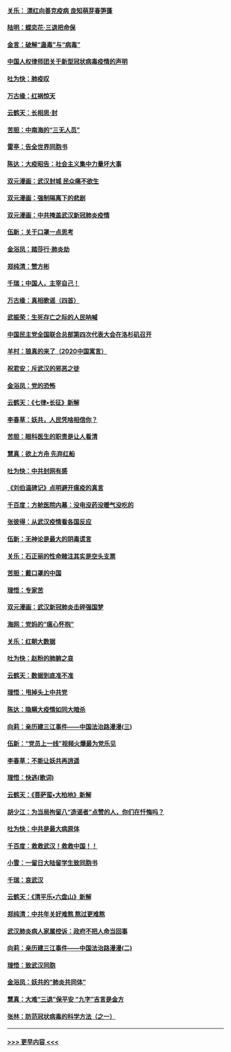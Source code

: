 #### [关乐： 漂红向善克疫病 良知萌芽春笋蓬](../pages/nsc993/n11865710.md?t=02131755) 
#### [陆明：蝶恋花‧三退把命保](../pages/nsc993/n11865673.md?t=02131755) 
#### [金言：破解“蛊毒”与“病毒”](../pages/nsc993/n11864103.md?t=02131755) 
#### [中国人权律师团关于新型冠状病毒疫情的声明](../pages/nsc993/n11864249.md?t=02131755) 
#### [吐为快：肺疫叹](../pages/nsc993/n11864027.md?t=02131755) 
#### [万古缘：红祸惊天](../pages/nsc993/n11864079.md?t=02131755) 
#### [云鹤天：长相思‧封](../pages/nsc993/n11864006.md?t=02131755) 
#### [苦胆：中南海的“三无人员”](../pages/nsc993/n11862997.md?t=02131755) 
#### [雷亭：告全世界同胞书](../pages/nsc993/n11862572.md?t=02131755) 
#### [陈达：大疫昭告：社会主义集中力量坏大事](../pages/nsc993/n11859419.md?t=02131755) 
#### [双元漫画：武汉封城 民众痛不欲生](../pages/nsc993/n11859287.md?t=02131755) 
#### [双元漫画：强制隔离下的悲剧](../pages/nsc993/n11859244.md?t=02131755) 
#### [双元漫画：中共掩盖武汉新冠肺炎疫情](../pages/nsc993/n11858249.md?t=02131755) 
#### [伍新：关于口罩一点思考](../pages/nsc993/n11859195.md?t=02131755) 
#### [金浴凤：踏莎行‧肺炎劫](../pages/nsc993/n11858227.md?t=02131755) 
#### [郑纯清：赞方彬](../pages/nsc993/n11856803.md?t=02131755) 
#### [千瑞；中国人，主宰自己！](../pages/nsc993/n11856793.md?t=02131755) 
#### [万古缘：真相歌谣（四首）](../pages/nsc993/n11856263.md?t=02131755) 
#### [武振荣：生死存亡之际的人民呐喊](../pages/nsc993/n11856256.md?t=02131755) 
#### [中国民主党全国联合总部第四次代表大会在洛杉矶召开](../pages/nsc993/n11856344.md?t=02131755) 
#### [羊村：狼真的来了（2020中国寓言）](../pages/nsc993/n11856229.md?t=02131755) 
#### [祝君安：斥武汉的邪恶之徒](../pages/nsc993/n11855861.md?t=02131755) 
#### [金浴凤：党的恐怖](../pages/nsc993/n11855849.md?t=02131755) 
#### [云鹤天：《七律▪长征》新解](../pages/nsc993/n11855479.md?t=02131755) 
#### [李春草：妖共，人民凭啥相信你？](../pages/nsc993/n11855196.md?t=02131755) 
#### [苦胆：眼科医生的职责是让人看清](../pages/nsc993/n11853840.md?t=02131755) 
#### [慧真：欲上方舟 先弃红船](../pages/nsc993/n11853483.md?t=02131755) 
#### [吐为快：中共封网有感](../pages/nsc993/n11852575.md?t=02131755) 
#### [《刘伯温碑记》点明避开瘟疫的真言](../pages/nsc993/n11852128.md?t=02131755) 
#### [千百度：方舱医院内幕：没电没药没暖气没吃的](../pages/nsc993/n11850211.md?t=02131755) 
#### [张彼得：从武汉疫情看各国反应](../pages/nsc993/n11850102.md?t=02131755) 
#### [伍新：无神论是最大的阴毒谎言](../pages/nsc993/n11846129.md?t=02131755) 
#### [关乐：石正丽的性命赌注其实是空头支票](../pages/nsc993/n11846109.md?t=02131755) 
#### [苦胆：戴口罩的中国](../pages/nsc993/n11845576.md?t=02131755) 
#### [理悟：专家苦](../pages/nsc993/n11845564.md?t=02131755) 
#### [双元漫画：武汉新冠肺炎击碎强国梦](../pages/nsc993/n11843320.md?t=02131755) 
#### [海网：党妈的“瘟心怀抱”](../pages/nsc993/n11840740.md?t=02131755) 
#### [关乐：红朝大数据](../pages/nsc993/n11840675.md?t=02131755) 
#### [吐为快：赵粉的肺腑之哀](../pages/nsc993/n11840618.md?t=02131755) 
#### [云鹤天：数据到底准不准](../pages/nsc993/n11840325.md?t=02131755) 
#### [理悟：甩掉头上中共党](../pages/nsc993/n11838826.md?t=02131755) 
#### [陈达：隐瞒大疫情如同大暗杀](../pages/nsc993/n11838771.md?t=02131755) 
#### [向莉：亲历建三江事件——中国法治路漫漫(三)](../pages/nsc993/n11831825.md?t=02131755) 
#### [伍新：“党员上一线”视频火爆最为党乐见](../pages/nsc993/n11838200.md?t=02131755) 
#### [李春草：不能让妖共再逍遥](../pages/nsc993/n11838102.md?t=02131755) 
#### [理悟：快逃(歌词)](../pages/nsc993/n11838083.md?t=02131755) 
#### [云鹤天：《菩萨蛮▪大柏地》新解](../pages/nsc993/n11838059.md?t=02131755) 
#### [胡少江：为当局拘留八“造谣者”点赞的人，你们在忏悔吗？](../pages/nsc993/n11836801.md?t=02131755) 
#### [吐为快：中共是最大病原体](../pages/nsc993/n11836748.md?t=02131755) 
#### [千百度：救救武汉！救救中国！！](../pages/nsc993/n11836145.md?t=02131755) 
#### [小雪：一留日大陆留学生致同胞书](../pages/nsc993/n11834624.md?t=02131755) 
#### [千瑞：哀武汉](../pages/nsc993/n11833647.md?t=02131755) 
#### [云鹤天：《清平乐▪六盘山》新解](../pages/nsc993/n11833611.md?t=02131755) 
#### [郑纯清：中共年关好难熬 熬过更难熬](../pages/nsc993/n11833489.md?t=02131755) 
#### [武汉肺炎病人家属控诉：政府不把人命当回事](../pages/nsc993/n11833205.md?t=02131755) 
#### [向莉：亲历建三江事件——中国法治路漫漫(二)](../pages/nsc993/n11829102.md?t=02131755) 
#### [理悟：致武汉同胞](../pages/nsc993/n11831522.md?t=02131755) 
#### [金浴凤：妖共的“肺炎共同体”](../pages/nsc993/n11829448.md?t=02131755) 
#### [慧真：大难“三退”保平安 “九字”吉言是金方](../pages/nsc993/n11829501.md?t=02131755) 
#### [张林：防范冠状病毒的科学方法（之一）](../pages/nsc993/n11828618.md?t=02131755) 

----
#### [ >>> 更早内容 <<< ](../indexes/nsc993-earlier.md)
